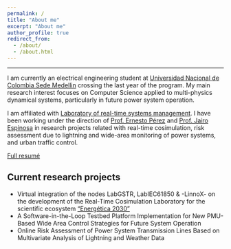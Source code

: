 ```yaml
---
permalink: /
title: "About me"
excerpt: "About me"
author_profile: true
redirect_from: 
  - /about/
  - /about.html
---
```


------
I am currently an electrical engineering student at [Universidad Nacional de Colombia Sede Medellin](http://medellin.unal.edu.co/) crossing the last year of the program. My main research interest focuses on Computer Science applied to multi-physics dynamical systems, particularly in future power system operation.

I am affiliated with [Laboratory of real-time systems management](https://sites.google.com/unal.edu.co/lab-gstr). I have been working under the direction of [Prof. Ernesto Pérez](https://scholar.google.es/citations?user=tUz1sE0AAAAJ&hl=es&oi=sra) and [Prof. Jairo Espinosa](https://scholar.google.es/citations?user=DhYW97UAAAAJ&hl=es&oi=sra) in research projects related with real-time cosimulation, risk assessment due to lightning and wide-area monitoring of power systems, and urban traffic control.

[Full resumé](https://jpnorenam.github.io/cv/)

Current research projects
------
* Virtual integration of the nodes LabGSTR, LabIEC61850 & -LinnoX- on the development of the Real-Time Cosimulation Laboratory for the scientific ecosystem [“Energética 2030”](http://informes.xm.com.co/gestion/2018/investigacion-innovacion-y-desarrollo-de-proyectos/Paginas/energetica-2030.aspx)
* A Software-in-the-Loop Testbed Platform Implementation for New PMU-Based Wide Area Control Strategies for Future System Operation
* Online Risk Assessment of Power System Transmission Lines Based on Multivariate Analysis of Lightning and Weather Data

